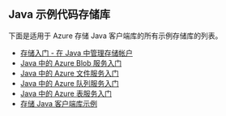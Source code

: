 ## Java 示例代码存储库

下面是适用于 Azure 存储 Java 客户端库的所有示例存储库的列表。

* [存储入门 - 在 Java 中管理存储帐户](https://azure.microsoft.com/resources/samples/storage-java-manage-storage-accounts/)
* [Java 中的 Azure Blob 服务入门](https://azure.microsoft.com/resources/samples/storage-blob-java-getting-started/)
* [Java 中的 Azure 文件服务入门](https://azure.microsoft.com/resources/samples/storage-file-java-getting-started/)
* [Java 中的 Azure 队列服务入门](https://azure.microsoft.com/resources/samples/storage-queue-java-getting-started/)
* [Java 中的 Azure 表服务入门](https://azure.microsoft.com/resources/samples/storage-table-java-getting-started/)
* [存储 Java 客户端库示例](https://github.com/Azure/azure-storage-java/tree/master/microsoft-azure-storage-samples/src/com/microsoft/azure/storage)

<!---HONumber=Mooncake_0220_2017-->